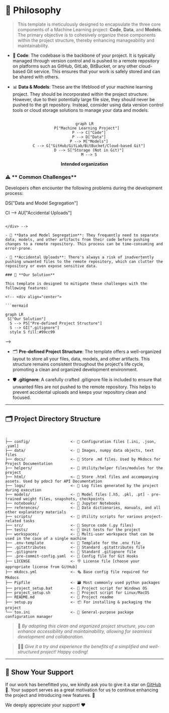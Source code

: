 # 🧠 **Philosophy**

> This template is meticulously designed to encapsulate the three core components of a Machine Learning project: **Code**, **Data**, and **Models**. The primary objective is to cohesively organize these components within the project structure, thereby enhancing manageability and maintainability.


- 🔢 **Code**: The codebase is the backbone of your project. It is typically managed through version control and is pushed to a remote repository on platforms such as GitHub, GitLab, BitBucket, or any other cloud-based Git service. This ensures that your work is safely stored and can be shared with others.


- 📊 **Data & Models**: These are the lifeblood of your machine learning project. They should be incorporated within the project structure. However, due to their potentially large file size, they should never be pushed to the git repository. Instead, consider using data version control tools or cloud storage solutions to manage your data and models.


<div align="center">

```mermaid

graph LR
  P["Machine Learning Project"]
    P --> C["Code"]
    P --> D["Data"]
    P --> M["Models"]
    C --> G["GitHub/GitLab/BitBucket/Cloud-based Git"]
    D --> S["Storage (Not in Git)"]
    M --> S
```

<b>Intended organization</b>

</div>


### ⚠️ ** Common Challenges** 

Developers often encounter the following problems during the development process:

<!-- <div align="center">

```mermaid

graph LR
  CI["Common Issues"]
  CI --> DS["Data and Model Segregation"]
  CI --> AU["Accidental Uploads"]

```

</div> -->

- 🙆 **Data and Model Segregation**: They frequently need to separate data, models, and other artifacts from their code before pushing changes to a remote repository. This process can be time-consuming and error-prone.

- 🤦 **Accidental Uploads**: There's always a risk of inadvertently pushing unwanted files to the remote repository, which can clutter the repository or even expose sensitive data.

### 🎯 **Our Solution** 

This template is designed to mitigate these challenges with the following features:

<!-- <div align="center">

```mermaid

graph LR
 S["Our Solution"]
  S --> PS["Pre-defined Project Structure"]
  S --> GI[".gitignore"]
  style S fill:#99cc99

```
</div> -->


- 🗂️ **Pre-defined Project Structure**: The template offers a well-organized layout to store all your files, data, models, and other artifacts. This structure remains consistent throughout the project's life cycle, promoting a clean and organized development environment.

- 🛡️ **.gitignore**: A carefully crafted .gitignore file is included to ensure that unwanted files are not pushed to the remote repository. This helps to prevent accidental uploads and keeps your repository clean and focused.

____

## 🗂️ **Project Directory Structure**

```

.
├── config/                  <- 📂 Configuration files [.ini, .json, .yaml]
├── data/                    <- 📂 Images, numpy data objects, text files
├── docs/                    <- 📂 Store .md files. Used by Mkdocs for Project Documentation
├── helpers/                 <- 📂 Utility/helper files/modules for the project
├── html/                    <- 📂 Store .html files and accompanying assets. Used by pdoc3 for API Documentation
├── logs/                    <- 📂 Log files generated by the project during execution
├── models/                  <- 📂 Model files [.h5, .pkl, .pt] - pre-trained weight files, snapshots, checkpoints
├── notebooks/               <- 📂 Jupyter Notebooks
├── references/              <- 📂 Data dictionaries, manuals, and all other explanatory materials
├── scripts/                 <- 📂 Utility scripts for various project-related tasks
├── src/                     <- 📂 Source code (.py files)
├── tests/                   <- 📂 Unit tests for the project
├── workspaces/              <- 📂 Multi-user workspace that can be used in the case of a single machine
├── .env-template            <- 🔧 Template for the .env file
├── .gitattributes           <- 🔧 Standard .gitattributes file
├── .gitignore               <- 📛 Standard .gitignore file
├── .pre-commit-config.yaml  <- 🔧 Config file for Git Hooks
├── LICENSE                  <- 🪧 License file [choose your appropriate license from GitHub]
├── mkdocs.yml               <- 🗞️ Base config file required for Mkdocs
├── Pipfile		             <- 🗃️ Most commonly used python packages
├── project_setup.bat        <- 📜 Project script for Windows OS
├── project_setup.sh         <- 📜 Project script for Linux/MacOS
├── README.md                <- 📝 Project readme
├── setup.py                 <- 📦️ For installing & packaging the project
└── tox.ini                  <- 🔧 General-purpose package configuration manager

```

> 🚀 _By adopting this clean and organized project structure, you can enhance accessibility and maintainability, allowing for seamless development and collaboration._

> 👩‍💻 _Give it a try and experience the benefits of a simplified and well-structured project! Happy coding!_ 

____



## 🌟 **Show Your Support**

If our work has benefitted you, we kindly ask you to give it a star on [GitHub](https://github.com/anujonthemove/Python-Machine-Learning-Template) 🤩. Your support serves as a great motivation for us to continue enhancing the project and introducing new features. 💪

We deeply appreciate your support! ❤️
